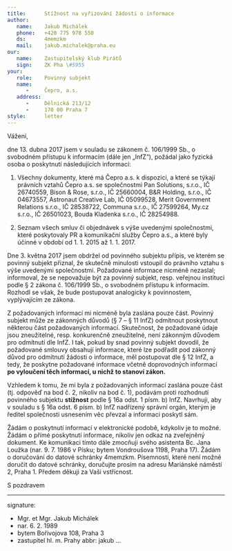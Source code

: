 ```yaml
---
title:      Stížnost na vyřizování žádosti o informace
author:
   name:    Jakub Michálek
   phone:   +420 775 978 550
   ds:      4memzkm
   mail:    jakub.michalek@praha.eu
our:
   name:    Zastupitelský klub Pirátů
   sign:    ZK Pha \#5955
your:
   role:    Povinný subjekt
   name:    
      -     Čepro, a.s.
   address:
      -     Dělnická 213/12
      -     170 00 Praha 7
style:      letter
---
```


Vážení,

dne 13. dubna 2017 jsem v souladu se zákonem č. 106/1999 Sb., o svobodném přístupu k informacím (dále jen „InfZ“), požádal jako fyzická osoba o poskytnutí následujících informací:

1. Všechny dokumenty, které má Čepro a.s. k dispozici, a které se týkají právních vztahů Čepro a.s. se společnostmi Pan Solutions, s.r.o., IČ 26740559, Bison & Rose, s.r.o., IČ 25660004, B&R Holding, s.r.o., IČ 04673557, Astronaut Creative Lab, IČ 05099528, Merit Government Relations s.r.o., IČ 28538722, Communa s.r.o., IČ 27599264, My.cz s.r.o., IČ 26501023, Bouda Kladenka s.r.o., IČ 28254988.

2. Seznam všech smluv či objednávek s výše uvedenými společnostmi, které poskytovaly PR a komunikační služby Čepro a.s., a které byly účinné v období od 1. 1. 2015 až 1. 1. 2017.

Dne 3. května 2017 jsem obdržel od povinného subjektu přípis, ve kterém se povinný subjekt přiznal, že skutečně minulosti vstoupil do právního vztahu s výše uvedenými společnostmi. Požadované informace nicméně nezaslal; informoval, že se nepovažuje být za povinný subjekt, resp. veřejnou instituci podle § 2 zákona č. 106/1999 Sb., o svobodném přístupu k informacím. Rozhodl se však, že bude postupovat analogicky k povinnostem, vyplývajícím ze zákona. 

Z požadovaných informací mi nicméně byla zaslána pouze část. Povinný subjekt může ze zákonných důvodů (§ 7 – § 11 InfZ) odmítnout poskytnout některou část požadovaných informací. Skutečnost, že požadované údaje jsou zneužitelné, resp. konkurenčně zneužitelné, není zákonným důvodem pro odmítnutí dle InfZ. I tak, pokud by snad povinný subjekt dovodil, že požadované smlouvy obsahují informace, které lze podřadit pod zákonný důvod pro odmítnutí žádosti o informace, měl postupovat dle § 12 InfZ, a tedy, že poskytne požadované informace včetně doprovodných informací **po vyloučení těch informací, u nichž to stanoví zákon.**

Vzhledem k tomu, že mi byla z požadovaných informací zaslána pouze část (tj. odpověď na bod č. 2, nikoliv na bod č. 1), podávám proti rozhodnutí povinného subjektu **stížnost** podle § 16a odst. 1 písm. b) InfZ. Navrhuji, aby v souladu s § 16a odst. 6 písm. b) InfZ nadřízený správní orgán, kterým je ředitel společnosti usnesením věc převzal a informaci poskytl sám.

Žádám o poskytnutí informací v elektronické podobě, kdykoliv je to možné. Žádám o přímé poskytnutí informace, nikoliv jen odkaz na zveřejněný dokument. Ke komunikaci tímto dále zmocňuji svého asistenta Bc. Jana Loužka (nar. 9. 7. 1986 v Písku; bytem Vondroušova 1198, Praha 17). Žádám o doručování do datové schránky 4memzkm. Písemnosti, které není možné doručit do datové schránky, doručujte prosím na adresu Mariánské náměstí 2, Praha 1. Předem děkuji za Vaši vstřícnost.

S pozdravem

---
signature: 
  - Mgr. et Mgr. Jakub Michálek
  - nar. 6. 2. 1989
  - bytem Bořivojova 108, Praha 3
  - zastupitel hl. m. Prahy
abbr:       jakub
...
